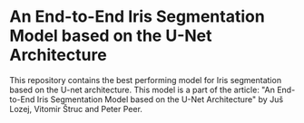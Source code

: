 # An End-to-End Iris Segmentation Model based on the U-Net Architecture
This repository contains the best performing model for Iris segmentation based on the U-net architecture. This model is a part of the article: "An End-to-End Iris Segmentation Model based on the U-Net Architecture" by Juš Lozej, Vitomir Štruc and Peter Peer.
